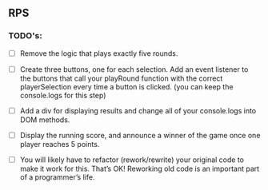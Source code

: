 ## RPS

### TODO's:

- [ ] Remove the logic that plays exactly five rounds.
- [ ] Create three buttons, one for each selection. Add an event listener to the buttons that call your playRound function with the correct playerSelection every time a button is clicked. (you can keep the console.logs for this step)
- [ ] Add a div for displaying results and change all of your console.logs into DOM methods.
- [ ] Display the running score, and announce a winner of the game once one player reaches 5 points.
- [ ] You will likely have to refactor (rework/rewrite) your original code to make it work for this. That’s OK! Reworking old code is an important part of a programmer’s life.


